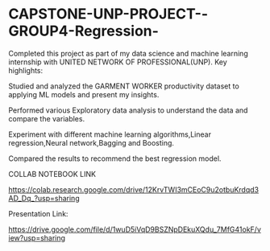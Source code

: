 # CAPSTONE-UNP-PROJECT--GROUP4-Regression-

Completed this project as part of my data science and machine learning internship with UNITED NETWORK OF PROFESSIONAL(UNP).
Key highlights:

Studied and analyzed the GARMENT WORKER productivity dataset to applying ML models and present my insights.

Performed various Exploratory data analysis to understand the data and compare the variables.

Experiment with different machine learning algorithms,Linear regression,Neural network,Bagging and Boosting.

Compared the results to recommend the best regression model.

COLLAB NOTEBOOK LINK

https://colab.research.google.com/drive/12KrvTWI3mCEoC9u2otbuKrdqd3AD_Dq_?usp=sharing

Presentation Link:

https://drive.google.com/file/d/1wuD5iVqD9BSZNpDEkuXQdu_7MfG41okF/view?usp=sharing


